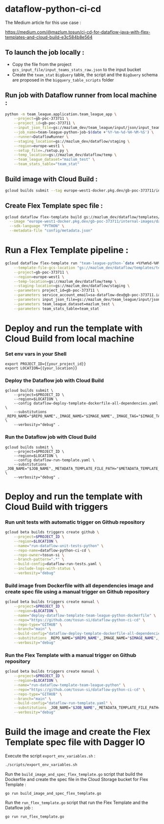 # dataflow-python-ci-cd

The Medium article for this use case :

https://medium.com/@mazlum.tosun/ci-cd-for-dataflow-java-with-flex-templates-and-cloud-build-e3c584b8e564


## To launch the job locally :

- Copy the file from the project `gcs_input_file/input_teams_stats_raw.json` to the input bucket
- Create the `team_stat` `BigQuery` table, the script and the `BigQuery` schema are proposed in the `bigquery_table_scripts` folder


## Run job with Dataflow runner from local machine :

```bash
python -m team_league.application.team_league_app \
    --project=gb-poc-373711 \
    --project_id=gb-poc-373711 \
    --input_json_file=gs://mazlum_dev/team_league/input/json/input_teams_stats_raw.json \
    --job_name=team-league-python-job-$(date +'%Y-%m-%d-%H-%M-%S') \
    --runner=DataflowRunner \
    --staging_location=gs://mazlum_dev/dataflow/staging \
    --region=europe-west1 \
    --setup_file=./setup.py \
    --temp_location=gs://mazlum_dev/dataflow/temp \
    --team_league_dataset="mazlum_test" \
    --team_stats_table="team_stat"
```

## Build image with Cloud Build :

```bash
gcloud builds submit --tag europe-west1-docker.pkg.dev/gb-poc-373711/internal-images/dataflow/team-league-python:latest .
```

## Create Flex Template spec file :

```bash
gcloud dataflow flex-template build gs://mazlum_dev/dataflow/templates/team_league/python/team-league-python.json \
  --image "europe-west1-docker.pkg.dev/gb-poc-373711/internal-images/dataflow/team-league-python:latest" \
  --sdk-language "PYTHON" \
  --metadata-file "config/metadata.json"
```

# Run a Flex Template pipeline :

```bash
gcloud dataflow flex-template run "team-league-python-`date +%Y%m%d-%H%M%S`" \
    --template-file-gcs-location "gs://mazlum_dev/dataflow/templates/team_league/python/team-league-python.json" \
    --project=gb-poc-373711 \
    --region=europe-west1 \
    --temp-location=gs://mazlum_dev/dataflow/temp \
    --staging-location=gs://mazlum_dev/dataflow/staging \
    --parameters project_id=gb-poc-373711 \
    --parameters service_account_email=sa-dataflow-dev@gb-poc-373711.iam.gserviceaccount.com \
    --parameters input_json_file=gs://mazlum_dev/team_league/input/json/input_teams_stats_raw.json \
    --parameters team_league_dataset=mazlum_test \
    --parameters team_stats_table=team_stat
```

# Deploy and run the template with Cloud Build from local machine

### Set env vars in your Shell

```shell
export PROJECT_ID={{your_project_id}}
export LOCATION={{your_location}}
```

### Deploy the Dataflow job with Cloud Build

```shell
gcloud builds submit \
    --project=$PROJECT_ID \
    --region=$LOCATION \
    --config dataflow-deploy-template-dockerfile-all-dependencies.yaml \
    --substitutions _REPO_NAME="$REPO_NAME",_IMAGE_NAME="$IMAGE_NAME",_IMAGE_TAG="$IMAGE_TAG",_METADATA_TEMPLATE_FILE_PATH="$METADATA_TEMPLATE_FILE_PATH",_SDK_LANGUAGE="$SDK_LANGUAGE",_METADATA_FILE="$METADATA_FILE" \
    --verbosity="debug" .
```

### Run the Dataflow job with Cloud Build

```shell
gcloud builds submit \
    --project=$PROJECT_ID \
    --region=$LOCATION \
    --config dataflow-run-template.yaml \
    --substitutions _JOB_NAME="$JOB_NAME",_METADATA_TEMPLATE_FILE_PATH="$METADATA_TEMPLATE_FILE_PATH",_TEMP_LOCATION="$TEMP_LOCATION",_STAGING_LOCATION="$STAGING_LOCATION",_SA_EMAIL="$SA_EMAIL",_INPUT_FILE="$INPUT_FILE",_TEAM_LEAGUE_DATASET="$TEAM_LEAGUE_DATASET",_TEAM_STATS_TABLE="$TEAM_STATS_TABLE" \
    --verbosity="debug" .
```

# Deploy and run the template with Cloud Build with triggers

### Run unit tests with automatic trigger on Github repository

```bash
gcloud beta builds triggers create github \
    --project=$PROJECT_ID \
    --region=$LOCATION \
    --name="run-dataflow-unit-tests-python" \
    --repo-name=dataflow-python-ci-cd \
    --repo-owner=tosun-si \
    --branch-pattern=".*" \
    --build-config=dataflow-run-tests.yaml \
    --include-logs-with-status \
    --verbosity="debug"
```

### Build image from Dockerfile with all dependencies image and create spec file using a manual trigger on Github repository

```bash
gcloud beta builds triggers create manual \
    --project=$PROJECT_ID \
    --region=$LOCATION \
    --name="deploy-dataflow-template-team-league-python-dockerfile" \
    --repo="https://github.com/tosun-si/dataflow-python-ci-cd" \
    --repo-type="GITHUB" \
    --branch="main" \
    --build-config="dataflow-deploy-template-dockerfile-all-dependencies.yaml" \
    --substitutions _REPO_NAME="$REPO_NAME",_IMAGE_NAME="$IMAGE_NAME",_IMAGE_TAG="$IMAGE_TAG",_METADATA_TEMPLATE_FILE_PATH="$METADATA_TEMPLATE_FILE_PATH",_SDK_LANGUAGE="$SDK_LANGUAGE",_METADATA_FILE="$METADATA_FILE" \
    --verbosity="debug"
```

### Run the Flex Template with a manual trigger on Github repository

```bash
gcloud beta builds triggers create manual \
    --project=$PROJECT_ID \
    --region=$LOCATION \
    --name="run-dataflow-template-team-league-python" \
    --repo="https://github.com/tosun-si/dataflow-python-ci-cd" \
    --repo-type="GITHUB" \
    --branch="main" \
    --build-config="dataflow-run-template.yaml" \
    --substitutions _JOB_NAME="$JOB_NAME",_METADATA_TEMPLATE_FILE_PATH="$METADATA_TEMPLATE_FILE_PATH",_TEMP_LOCATION="$TEMP_LOCATION",_STAGING_LOCATION="$STAGING_LOCATION",_SA_EMAIL="$SA_EMAIL",_INPUT_FILE="$INPUT_FILE",_TEAM_LEAGUE_DATASET="$TEAM_LEAGUE_DATASET",_TEAM_STATS_TABLE="$TEAM_STATS_TABLE" \
    --verbosity="debug"
```


# Build the image and create the Flex Template spec file with Dagger IO

Execute the script `export_env_variables.sh` : 

```bash
./scripts/export_env_variables.sh
```

Run the `build_image_and_spec_flex_template.go` script that build the Dockerfile and create the spec file in 
the Cloud Storage bucket for Flex Template : 

```
go run build_image_and_spec_flex_template.go
```

Run the `run_flex_template.go` script that run the Flex Template and the Dataflow job :

```
go run run_flex_template.go
```